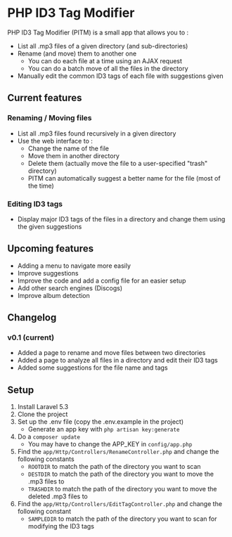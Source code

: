 # PHP ID3 Tag Modifier

PHP ID3 Tag Modifier (PITM) is a small app that allows you to :
* List all .mp3 files of a given directory (and sub-directories)
* Rename (and move) them to another one
    * You can do each file at a time using an AJAX request
    * You can do a batch move of all the files in the directory
* Manually edit the common ID3 tags of each file with suggestions given

## Current features
### Renaming / Moving files
* List all .mp3 files found recursively in a given directory
* Use the web interface to :
    * Change the name of the file
    * Move them in another directory
    * Delete them (actually move the file to a user-specified "trash" directory)
    * PITM can automatically suggest a better name for the file (most of the time)

### Editing ID3 tags
* Display major ID3 tags of the files in a directory and change them using the given suggestions

## Upcoming features
* Adding a menu to navigate more easily
* Improve suggestions
* Improve the code and add a config file for an easier setup
* Add other search engines (Discogs)
* Improve album detection

## Changelog
### v0.1 (current)
* Added a page to rename and move files between two directories
* Added a page to analyze all files in a directory and edit their ID3 tags
* Added some suggestions for the file name and tags

## Setup
1. Install Laravel 5.3
2. Clone the project
3. Set up the .env file (copy the .env.example in the project)
    * Generate an app key with `php artisan key:generate`
4. Do a `composer update`
    * You may have to change the APP_KEY in `config/app.php`
5. Find the `app/Http/Controllers/RenameController.php` and change the following constants
    * `ROOTDIR` to match the path of the directory you want to scan
    * `DESTDIR` to match the path of the directory you want to move the .mp3 files to
    * `TRASHDIR` to match the path of the directory you want to move the deleted .mp3 files to
6. Find the `app/Http/Controllers/EditTagController.php` and change the following constant
    * `SAMPLEDIR` to match the path of the directory you want to scan for modifying the ID3 tags